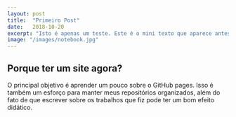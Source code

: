 ```yaml
---
layout: post
title:  "Primeiro Post"
date:   2018-10-20
excerpt: "Isto é apenas um teste. Este é o mini texto que aparece antes do full story"
image: "/images/notebook.jpg"
---
```


## Porque ter um site agora?
O principal objetivo é aprender um pouco sobre o GitHub pages. Isso é também um esforço para manter meus repositórios organizados, além do fato de que escrever sobre os trabalhos que fiz pode ter um bom efeito didático.

